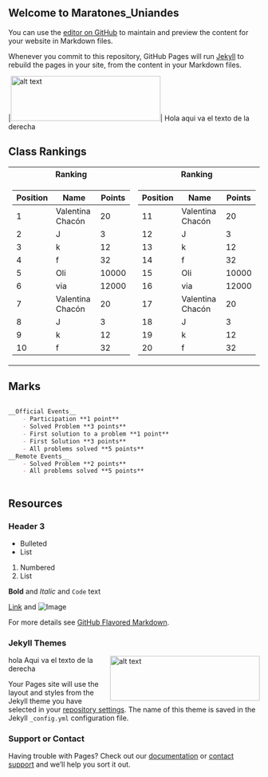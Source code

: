 ## Welcome to Maratones_Uniandes

You can use the [editor on GitHub](https://github.com/ValentinaChaconBuitrago/Maratones_Uniandes/edit/master/index.md) to maintain and preview the content for your website in Markdown files.

Whenever you commit to this repository, GitHub Pages will run [Jekyll](https://jekyllrb.com/) to rebuild the pages in your site, from the content in your Markdown files.

|<img src="https://static1.squarespace.com/static/552dc0ffe4b070a9e1a6a215/t/583336b8f5e23136c812bb2c/1516652591705/.png" alt="alt text" width="300" height="90">| Hola aqui va el texto de la derecha

## Class Rankings

<table>
<tr><th>Ranking </th><th>Ranking</th></tr>
<tr><td>

|Position| Name | Points |
|--|--|--|
1|Valentina Chacón| 20
2|J|3
3|k|12
4|f|32
5|Oli|10000
6|via|12000
7|Valentina Chacón| 20
8|J|3
9|k|12
10|f|32

</td><td>

|Position| Name | Points |
|--|--|--|
11|Valentina Chacón| 20
12|J|3
13|k|12
14|f|32
15|Oli|10000
16|via|12000
17|Valentina Chacón| 20
18|J|3
19|k|12
20|f|32

</td></tr> </table>


## Marks
```markdown

__Official Events__
    - Participation **1 point**
    - Solved Problem **3 points**
    - First solution to a problem **1 point**
    - First Solution **3 points**
    - All problems solved **5 points**
__Remote Events__
    - Solved Problem **2 points**
    - All problems solved **5 points**
    
```
## Resources

### Header 3

- Bulleted
- List

1. Numbered
2. List

**Bold** and _Italic_ and `Code` text

[Link](url) and ![Image](scr)


For more details see [GitHub Flavored Markdown](https://guides.github.com/features/mastering-markdown/).

### Jekyll Themes

<img style="float: right" src= "https://static1.squarespace.com/static/552dc0ffe4b070a9e1a6a215/t/583336b8f5e23136c812bb2c/1516652591705/.png" alt="alt text" width="300" height="90"/>
hola Aqui va el texto de la derecha

Your Pages site will use the layout and styles from the Jekyll theme you have selected in your [repository settings](https://github.com/ValentinaChaconBuitrago/Maratones_Uniandes/settings). The name of this theme is saved in the Jekyll `_config.yml` configuration file.

### Support or Contact

Having trouble with Pages? Check out our [documentation](https://help.github.com/categories/github-pages-basics/) or [contact support](https://github.com/contact) and we’ll help you sort it out.
